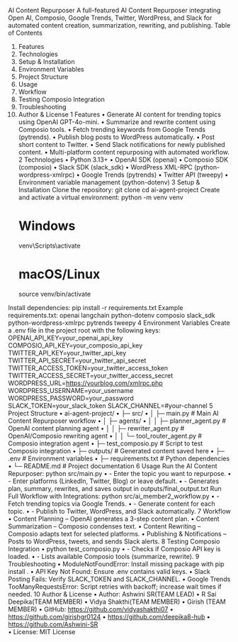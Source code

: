  AI Content Repurposer
A full-featured AI Content Repurposer integrating Open AI, Composio, Google Trends, Twitter, WordPress, and Slack for automated content creation, summarization, rewriting, and publishing.
Table of Contents
1. Features
2. Technologies
3. Setup & Installation
4. Environment Variables
5. Project Structure
6. Usage
7. Workflow
8. Testing Composio Integration
9. Troubleshooting
10. Author & License
1 Features
•	Generate AI content for trending topics using OpenAI GPT-4o-mini.
•	Summarize and rewrite content using Composio tools.
•	Fetch trending keywords from Google Trends (pytrends).
•	Publish blog posts to WordPress automatically.
•	Post short content to Twitter.
•	Send Slack notifications for newly published content.
•	Multi-platform content repurposing with automated workflow.
2 Technologies
•	Python 3.13+
•	OpenAI SDK (openai)
•	Composio SDK (composio)
•	Slack SDK (slack_sdk)
•	WordPress XML-RPC (python-wordpress-xmlrpc)
•	Google Trends (pytrends)
•	Twitter API (tweepy)
•	Environment variable management (python-dotenv)
3 Setup & Installation
Clone the repository:
    git clone <your-repo-url>
    cd ai-agent-project
Create and activate a virtual environment:
    python -m venv venv
    # Windows
    venv\Scripts\activate
    # macOS/Linux
    source venv/bin/activate

    
Install dependencies:
    pip install -r requirements.txt
Example requirements.txt:
openai
langchain
python-dotenv
composio
slack_sdk
python-wordpress-xmlrpc
pytrends
tweepy
4 Environment Variables
Create a .env file in the project root with the following keys:
OPENAI_API_KEY=your_openai_api_key
COMPOSIO_API_KEY=your_composio_api_key
TWITTER_API_KEY=your_twitter_api_key
TWITTER_API_SECRET=your_twitter_api_secret
TWITTER_ACCESS_TOKEN=your_twitter_access_token
TWITTER_ACCESS_SECRET=your_twitter_access_secret
WORDPRESS_URL=https://yourblog.com/xmlrpc.php
WORDPRESS_USERNAME=your_username
WORDPRESS_PASSWORD=your_password
SLACK_TOKEN=your_slack_token
SLACK_CHANNEL=#your-channel
5 Project Structure
•	ai-agent-project/
•	├─ src/
•	│  ├─ main.py                # Main AI Content Repurposer workflow
•	│  ├─ agents/
•	│  │  ├─ planner_agent.py    # OpenAI content planning agent
•	│  │  ├─ rewriter_agent.py   # OpenAI/Composio rewriting agent
•	│  │  └─ tool_router_agent.py # Composio integration agent
•	├─ test_composio.py           # Script to test Composio integration
•	├─ outputs/                   # Generated content saved here
•	├─ .env                       # Environment variables
•	├─ requirements.txt           # Python dependencies
•	└─ README.md                  # Project documentation
6 Usage
Run the AI Content Repurposer:
    python src/main.py
•	- Enter the topic you want to repurpose.
•	- Enter platforms (LinkedIn, Twitter, Blog) or leave default.
•	- Generates plan, summary, rewrites, and saves output in outputs/final_output.txt
Run Full Workflow with Integrations:
    python src/ai_member2_workflow.py
•	- Fetch trending topics via Google Trends.
•	- Generate content for each topic.
•	- Publish to Twitter, WordPress, and Slack automatically.
7 Workflow
•	Content Planning – OpenAI generates a 3-step content plan.
•	Content Summarization – Composio condenses text.
•	Content Rewriting – Composio adapts text for selected platforms.
•	Publishing & Notifications – Posts to WordPress, tweets, and sends Slack alerts.
8 Testing Composio Integration
•	python test_composio.py
•	- Checks if Composio API key is loaded.
•	- Lists available Composio tools (summarize, rewrite).
9 Troubleshooting
•	ModuleNotFoundError: Install missing package with pip install <package>.
•	API Key Not Found: Ensure .env contains valid keys.
•	Slack Posting Fails: Verify SLACK_TOKEN and SLACK_CHANNEL.
•	Google Trends TooManyRequestsError: Script retries with backoff; increase wait times if needed.
10 Author & License
•	Author: Ashwini SR(TEAM LEAD)
•	                R Sai Deepika(TEAM MEMBER)
•	                Vidya Shakthi(TEAM MEMBER)
•	                 Girish (TEAM MEMBER)
•	GitHub: https://github.com/vidyashakthi07
•	                https://github.com/girishgr0124
•	                https://github.com/deepika8-hub
•	                https://github.com/Ashwini-SR                
•	License: MIT License
